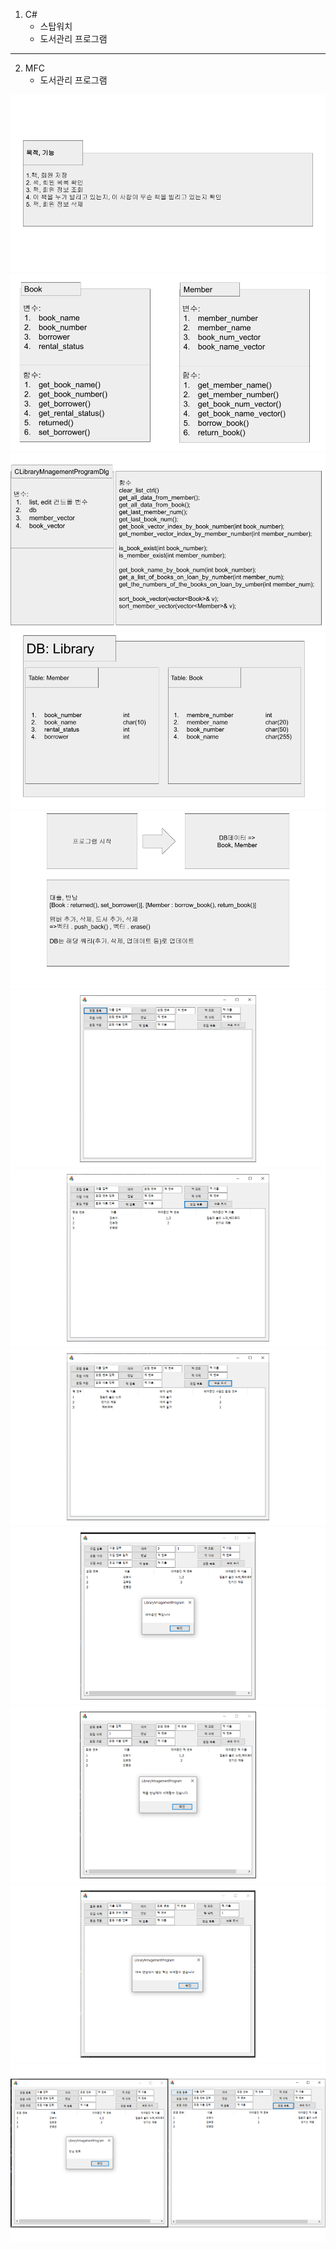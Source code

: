 1. C#
    * 스탑워치
    * 도서관리 프로그램
---

2. MFC
    * 도서관리 프로그램


<img src="./img/mfc/lmp.png">
<img src="./img/mfc/lmp (1).PNG">
<img src="./img/mfc/lmp (2).PNG">
<img src="./img/mfc/lmp (3).PNG">
<img src="./img/mfc/lmp (4).PNG">
<img src="./img/mfc/lmp (5).PNG">
<img src="./img/mfc/lmp (6).PNG">
<img src="./img/mfc/lmp (7).PNG">
<img src="./img/mfc/lmp (8).PNG">
<img src="./img/mfc/lmp (9).PNG">
<img src="./img/mfc/lmp (10).PNG">
<img src="./img/mfc/lmp (11).PNG">
